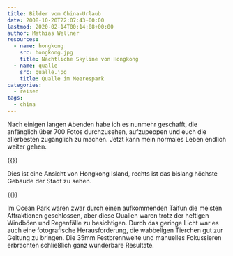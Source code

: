 ```yaml
---
title: Bilder vom China-Urlaub
date: 2008-10-20T22:07:43+00:00
lastmod: 2020-02-14T00:14:08+00:00
author: Mathias Wellner
resources:
  - name: hongkong
    src: hongkong.jpg
    title: Nächtliche Skyline von Hongkong
  - name: qualle
    src: qualle.jpg
    title: Qualle im Meerespark
categories:
  - reisen
tags:
  - china
---
```

Nach einigen langen Abenden habe ich es nunmehr geschafft, die anfänglich über 700 Fotos durchzusehen, aufzupeppen und euch die allerbesten zugänglich zu machen. Jetzt kann mein normales Leben endlich weiter gehen.

{{<responsive-image name="hongkong">}}

Dies ist eine Ansicht von Hongkong Island, rechts ist das bislang höchste Gebäude der Stadt zu sehen.

{{<responsive-image name="qualle">}}

Im Ocean Park waren zwar durch einen aufkommenden Taifun die meisten Attraktionen geschlossen, aber diese Quallen waren trotz der heftigen Windböen und Regenfälle zu besichtigen. Durch das geringe Licht war es auch eine fotografische Herausforderung, die wabbeligen Tierchen gut zur Geltung zu bringen. Die 35mm Festbrennweite und manuelles Fokussieren erbrachten schließlich ganz wunderbare Resultate.